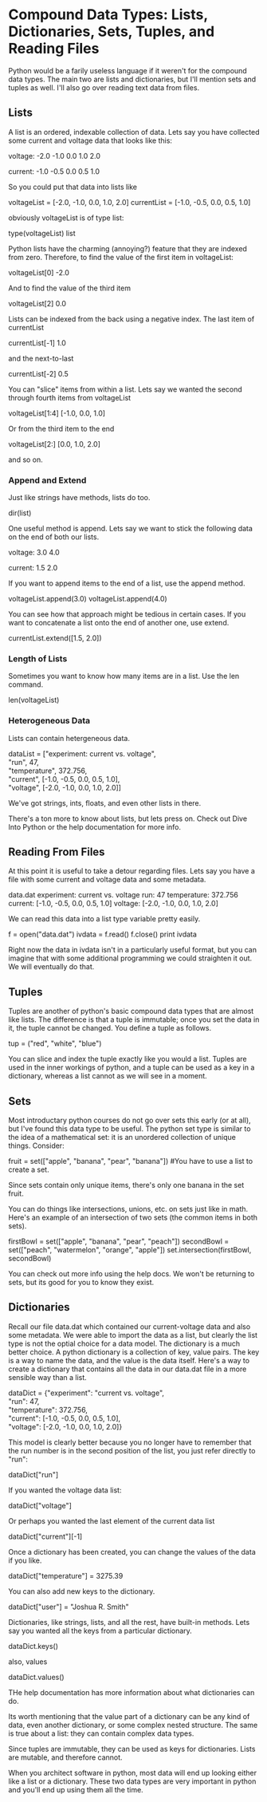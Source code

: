 # Compound Data Types: Lists, Dictionaries, Sets, Tuples, and Reading Files

Python would be a farily useless language if it weren't for the compound data types. The main two are lists and dictionaries, but I'll mention sets and tuples as well. I'll also go over reading text data from files. 

## Lists

A list is an ordered, indexable collection of data. Lets say you have collected some current and voltage data that looks like this:

voltage:
-2.0
-1.0
0.0
1.0
2.0

current:
-1.0
-0.5
0.0
0.5
1.0

So you could put that data into lists like

voltageList = [-2.0, -1.0, 0.0, 1.0, 2.0]
currentList = [-1.0, -0.5, 0.0, 0.5, 1.0]

obviously voltageList is of type list:

type(voltageList)
list

Python lists have the charming (annoying?) feature that they are indexed from zero. Therefore, to find the value of the first item in voltageList:

voltageList[0]
-2.0

And to find the value of the third item

voltageList[2]
0.0

Lists can be indexed from the back using a negative index. The last item of currentList

currentList[-1]
1.0

and the next-to-last

currentList[-2]
0.5

You can "slice" items from within a list. Lets say we wanted the second through fourth items from voltageList

voltageList[1:4]
[-1.0, 0.0, 1.0]

Or from the third item to the end

voltageList[2:]
[0.0, 1.0, 2.0]

and so on.

### Append and Extend

Just like strings have methods, lists do too.

dir(list)

One useful method is append. Lets say we want to stick the following data on the end of both our lists.

voltage:
3.0
4.0

current:
1.5
2.0

If you want to append items to the end of a list, use the append method.

voltageList.append(3.0)
voltageList.append(4.0)

You can see how that approach might be tedious in certain cases. If you want to concatenate a list onto the end of another one, use extend.

currentList.extend([1.5, 2.0])

### Length of Lists

Sometimes you want to know how many items are in a list. Use the len command.

len(voltageList)

### Heterogeneous Data

Lists can contain hetergeneous data.

dataList = ["experiment: current vs. voltage", \
            "run", 47, \
            "temperature", 372.756, \
            "current", [-1.0, -0.5, 0.0, 0.5, 1.0], \
            "voltage", [-2.0, -1.0, 0.0, 1.0, 2.0]]

We've got strings, ints, floats, and even other lists in there.

There's a ton more to know about lists, but lets press on. Check out Dive Into Python or the help documentation for more info.

## Reading From Files

At this point it is useful to take a detour regarding files. Lets say you have a file with some current and voltage data and some metadata.

data.dat
experiment: current vs. voltage
run: 47
temperature: 372.756
current: [-1.0, -0.5, 0.0, 0.5, 1.0]
voltage: [-2.0, -1.0, 0.0, 1.0, 2.0]

We can read this data into a list type variable pretty easily.

f = open("data.dat")
ivdata = f.read()
f.close()
print ivdata

Right now the data in ivdata isn't in a particularly useful format, but you can imagine that with some additional programming we could straighten it out. We will eventually do that.

## Tuples

Tuples are another of python's basic compound data types that are almost like lists. The difference is that a tuple is immutable; once you set the data in it, the tuple cannot be changed. You define a tuple as follows.

tup = ("red", "white", "blue")

You can slice and index the tuple exactly like you would a list. Tuples are used in the inner workings of python, and a tuple can be used as a key in a dictionary, whereas a list cannot as we will see in a moment.

## Sets

Most introductary python courses do not go over sets this early (or at all), but I've found this data type to be useful. The python set type is similar to the idea of a mathematical set: it is an unordered collection of unique things. Consider:

fruit = set(["apple", "banana", "pear", "banana"]) #You have to use a list to create a set.

Since sets contain only unique items, there's only one banana in the set fruit.

You can do things like intersections, unions, etc. on sets just like in math. Here's an example of an intersection of two sets (the common items in both sets).

firstBowl = set(["apple", "banana", "pear", "peach"])
secondBowl = set(["peach", "watermelon", "orange", "apple"])
set.intersection(firstBowl, secondBowl)

You can check out more info using the help docs. We won't be returning to sets, but its good for you to know they exist.

## Dictionaries

Recall our file data.dat which contained our current-voltage data and also some metadata. We were able to import the data as a list, but clearly the list type is not the optial choice for a data model. The dictionary is a much better choice. A python dictionary is a collection of key, value pairs. The key is a way to name the data, and the value is the data itself. Here's a way to create a dictionary that contains all the data in our data.dat file in a more sensible way than a list.

dataDict = {"experiment": "current vs. voltage", \
            "run": 47, \
            "temperature": 372.756, \
            "current": [-1.0, -0.5, 0.0, 0.5, 1.0], \
            "voltage": [-2.0, -1.0, 0.0, 1.0, 2.0]}

This model is clearly better because you no longer have to remember that the run number is in the second position of the list, you just refer directly to "run":

dataDict["run"]

If you wanted the voltage data list:

dataDict["voltage"]

Or perhaps you wanted the last element of the current data list

dataDict["current"][-1]

Once a dictionary has been created, you can change the values of the data if you like.

dataDict["temperature"] = 3275.39

You can also add new keys to the dictionary.

dataDict["user"] = "Joshua R. Smith"

Dictionaries, like strings, lists, and all the rest, have built-in methods. Lets say you wanted all the keys from a particular dictionary.

dataDict.keys()

also, values

dataDict.values()

THe help documentation has more information about what dictionaries can do.

Its worth mentioning that the value part of a dictionary can be any kind of data, even another dictionary, or some complex nested structure. The same is true about a list: they can contain complex data types.

Since tuples are immutable, they can be used as keys for dictionaries. Lists are mutable, and therefore cannot.

When you architect software in python, most data will end up looking either like a list or a dictionary. These two data types are very important in python and you'll end up using them all the time.
